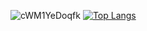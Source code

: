 
![cWM1YeDoqfk](https://user-images.githubusercontent.com/72487714/204937762-06bea86d-9deb-47dc-b382-6189df4b7515.jpg)
[![Top Langs](https://github-readme-stats.vercel.app/api/top-langs/?username=Kaducei)](https://github.com/anuraghazra/github-readme-stats)
